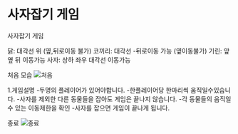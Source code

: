 # 사자잡기 게임

사자잡기 게임

닭: 대각선 위 (옆,뒤로이동 불가)
코끼리: 대각선 -뒤로이동 가능 (옆이동불가)
기린: 앞 옆 뒤 이동가능
사자: 상하 좌우 대각선 이동가능

처음 모습
![처음](https://user-images.githubusercontent.com/77868874/111859546-03a91380-8985-11eb-93d7-34a92f4ff2d4.PNG)

1.게임설명
  -두명의 플레이어가 있어야합니다.
  -한플레이어당 한마리씩 움직일수있습니다.
  -사자를 제외한 다른 동물들을 잡아도 게임은 끝나지 않습니다.
  -각 동물들의 움직일수 있는 이동제한을 확인
  -사자를 잡으면 게임이 끝나게 됩니다.


종료 
![종료](https://user-images.githubusercontent.com/77868874/111859715-330c5000-8986-11eb-9393-37dbf77830f0.PNG)
